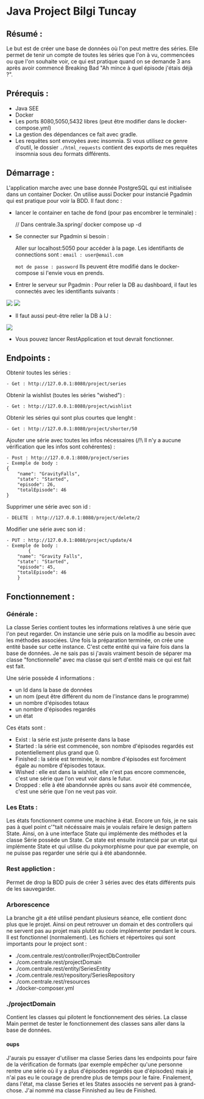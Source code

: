 # Java Project Bilgi Tuncay

## Résumé :
Le but est de créer une base de données où l'on peut mettre des séries.
Elle permet de tenir un compte de toutes les séries que l'on à vu, commencées ou que l'on souhaite voir, ce qui est pratique quand on se demande 3 ans après avoir commencé Breaking Bad "Ah mince à quel épisode j'étais déjà ?".

## Prérequis :

- Java SEE
- Docker
- Les ports 8080,5050,5432 libres (peut être modifier dans le docker-compose.yml)
- La gestion des dépendances ce fait avec gradle.
- Les requêtes sont envoyées avec insomnia. Si vous utilisez ce genre d'outil, le dossier `./html_requests` contient des exports de mes requêtes insomnia sous deu formats différents.

## Démarrage :
L'application marche avec une base donnée PostgreSQL qui est initialisée dans un container Docker. On utilise aussi Docker pour instancié Pgadmin qui est pratique pour voir la BDD. 
Il faut donc :

- lancer le container en tache de fond (pour pas encombrer le terminale) :

    
    // Dans centrale.3a.spring/
    docker compose up -d

- Se connecter sur Pgadmin si besoin :
    
    Aller sur localhost:5050 pour accéder à la page.
    Les identifiants de connections sont :
    `email : user@email.com`

    `mot de passe : password`
    Ils peuvent être modifié dans le docker-compose si l'envie vous en prends.

- Entrer le serveur sur Pgadmin :
    Pour relier la DB au dashboard, il faut les connectés avec les identifiants suivants :
 <img src="./images/pgadmin_conection.png">
  <img src="./images/pgadmin_name.png">

- Il faut aussi peut-être relier la DB à IJ :
<img src="./images/IJ_DB.png">

- Vous pouvez lancer RestApplication et tout devrait fonctionner.

## Endpoints :

Obtenir toutes les séries :

    - Get : http://127.0.0.1:8080/project/series

Obtenir la wishlist (toutes les séries "wished") : 

    - Get : http://127.0.0.1:8080/project/wishlist

Obtenir les séries qui sont plus courtes que lenght :

    - Get : http://127.0.0.1:8080/project/shorter/50

Ajouter une série avec toutes les infos nécessaires (/!\ Il n'y a aucune vérification que les infos sont cohérentes) :

    - Post : http://127.0.0.1:8080/project/series
    - Exemple de body :
	{
		"name": "GravityFalls",
		"state": "Started",
		"episode": 26,
		"totalEpisode": 46
	}

Supprimer une série avec son id :

    - DELETE : http://127.0.0.1:8080/project/delete/2

Modifier une série avec son id :

    - PUT : http://127.0.0.1:8080/project/update/4
    - Exemple de body : 
        	{
		"name": "Gravity Falls",
		"state": "Started",
		"episode": 45,
		"totalEpisode": 46
	    }



## Fonctionnement : 

### Générale : 
La classe Series contient toutes les informations relatives à une série que l'on peut regarder.
On instancie une série puis on la modifie au besoin avec les méthodes associées.
Une fois la préparation terminée, on crée une entité basée sur cette instance. C'est cette entité qui va faire fois dans la base de données. Je ne sais pas si j'avais vraiment besoin de séparer ma classe "fonctionnelle" avec ma classe qui sert d'entité mais ce qui est fait est fait.

Une série possède 4 informations :

- un Id dans la base de données
- un nom (peut être différent du nom de l'instance dans le programme)
- un nombre d'épisodes totaux
- un nombre d'épisodes regardés
- un état

Ces états sont :

- Exist : la série est juste présente dans la base
- Started : la série est commencée, son nombre d'épisodes regardés est potentiellement plus grand que 0.
- Finished : la série est terminée, le nombre d'épisodes est forcément égale au nombre d'épisodes totaux.
- Wished : elle est dans la wishlist, elle n'est pas encore commencée, c'est une série que l'on veut voir dans le futur.
- Dropped : elle à été abandonnée après ou sans avoir été commencée, c'est une série que l'on ne veut pas voir.

### Les Etats :

Les états fonctionnent comme une machine à état. Encore un fois, je ne sais pas à quel point c'"tait nécéssaire mais je voulais refaire le design pattern State.
Ainsi, on à une interface State qui implémente des méthodes et la classe Série possède un State.
Ce state est ensuite instancié par un etat qui implémente State et qui utilise du pokymorphisme pour que par exemple, on ne puisse pas regarder une série qui à été abandonnée.


### Rest appliction :

Permet de drop la BDD puis de créer 3 séries avec des états différents puis de les sauvegarder.

### Arborescence
La branche git a été utilisé pendant plusieurs séance, elle contient donc plus que le projet.
Ainsi on peut retrouver un domain et des controllers qui ne servent pas au projet mais plutôt au code implémenter pendant le cours. Il est fonctionnel (normalement).
Les fichiers et répertoires qui sont importants pour le project sont :

 - ./com.centrale.rest/controller/ProjectDbController
 - ./com.centrale.rest/projectDomain
 - ./com.centrale.rest/entity/SeriesEntity
 - ./com.centrale.rest/repository/SeriesRepository
 - ./com.centrale.rest/resources
 - ./docker-composer.yml

### ./projectDomain

Contient les classes qui pilotent le fonctionnement des séries.
La classe Main permet de tester le fonctionnement des classes sans aller dans la base de données.

#### oups

J'aurais pu essayer d'utiliser ma classe Series dans les endpoints pour faire de la vérification de formats (par exemple empêcher qu'une personne rentre une série où il y a plus d'épisodes regardés que d'épisodes) mais je n'ai pas eu le courage de prendre plus de temps pour le faire.
Finalement, dans l'état, ma classe Series et les States associés ne servent pas à grand-chose.
J'ai nommé ma classe Finnished au lieu de Finished.





